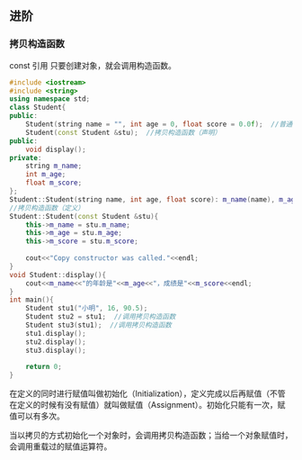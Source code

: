 ## 进阶
### 拷贝构造函数
const 引用
只要创建对象，就会调用构造函数。
```c++
#include <iostream>
#include <string>
using namespace std;
class Student{
public:
    Student(string name = "", int age = 0, float score = 0.0f);  //普通构造函数
    Student(const Student &stu);  //拷贝构造函数（声明）
public:
    void display();
private:
    string m_name;
    int m_age;
    float m_score;
};
Student::Student(string name, int age, float score): m_name(name), m_age(age), m_score(score){ }
//拷贝构造函数（定义）
Student::Student(const Student &stu){
    this->m_name = stu.m_name;
    this->m_age = stu.m_age;
    this->m_score = stu.m_score;
   
    cout<<"Copy constructor was called."<<endl;
}
void Student::display(){
    cout<<m_name<<"的年龄是"<<m_age<<"，成绩是"<<m_score<<endl;
}
int main(){
    Student stu1("小明", 16, 90.5);
    Student stu2 = stu1;  //调用拷贝构造函数
    Student stu3(stu1);  //调用拷贝构造函数
    stu1.display();
    stu2.display();
    stu3.display();
   
    return 0;
}
```
在定义的同时进行赋值叫做初始化（Initialization），定义完成以后再赋值（不管在定义的时候有没有赋值）就叫做赋值（Assignment）。初始化只能有一次，赋值可以有多次。

当以拷贝的方式初始化一个对象时，会调用拷贝构造函数；当给一个对象赋值时，会调用重载过的赋值运算符。



```c++

```